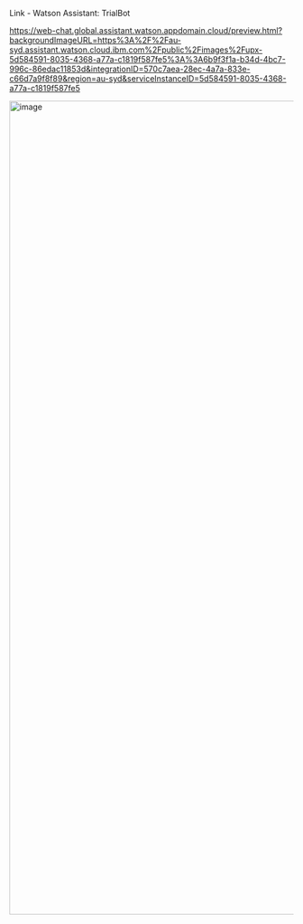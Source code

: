 Link - Watson Assistant: TrialBot

https://web-chat.global.assistant.watson.appdomain.cloud/preview.html?backgroundImageURL=https%3A%2F%2Fau-syd.assistant.watson.cloud.ibm.com%2Fpublic%2Fimages%2Fupx-5d584591-8035-4368-a77a-c1819f587fe5%3A%3A6b9f3f1a-b34d-4bc7-996c-86edac11853d&integrationID=570c7aea-28ec-4a7a-833e-c66d7a9f8f89&region=au-syd&serviceInstanceID=5d584591-8035-4368-a77a-c1819f587fe5

<img width="1440" alt="image" src="https://user-images.githubusercontent.com/92638245/197332564-ebd1ac33-243e-44f1-9cd9-53efcb00936b.png">

